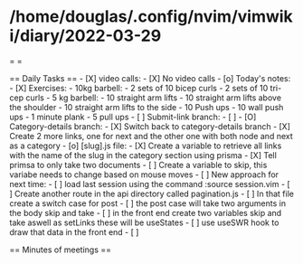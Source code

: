 # /home/douglas/.config/nvim/vimwiki/diary/2022-03-29

=   =

== Daily Tasks ==
        - [X] video calls:
                - [X] No video calls
        - [o] Today's notes:
								- [X] Exercises:
												- 10kg barbell:
																- 2 sets of 10 bicep curls
																- 2 sets of 10 tri-cep curls
												- 5 kg barbell:
																- 10 straight arm lifts
																- 10 straight arm lifts above the shoulder
																- 10 straight arm lifts to the side
												- 10 Push ups
												- 10 wall push ups
												- 1 minute plank
												- 5 pull ups
                - [ ] Submit-link branch:
												- [ ] 
								- [O] Category-details branch:
												- [X] Switch back to category-details branch
												- [X] Create 2 more links, one for next and the other one with both node and next as a category
												- [o] [slug].js file:
																- [X] Create a variable to retrieve all links with the name of the slug in the category section using prisma
																- [X] Tell primsa to only take two documents
																- [ ] Create a variable to skip, this variabe needs to change based on mouse moves
								- [ ] New approach for next time:
												- [ ] load last session using the command :source session.vim
												- [ ] Create another route in the api directory called pagination.js
												- [ ] In that file create a switch case for post
												- [ ] the post case will take two arguments in the body skip and take
												- [ ] in the front end create two variables skip and take aswell as setLinks these will be useStates
												- [ ] use useSWR hook to draw that data in the front end
        - [ ]

== Minutes of meetings ==

